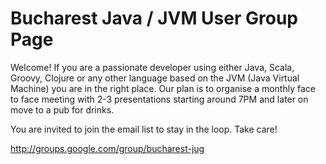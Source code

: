 
Bucharest Java / JVM User Group Page
====================================

Welcome! If you are a passionate developer using either Java, Scala, Groovy, Clojure or any other language based on the JVM (Java Virtual Machine) you are in the right place. Our plan is to organise a monthly face to face meeting with 2-3 presentations starting around 7PM and later on move to a pub for drinks.

You are invited to join the email list to stay in the loop. Take care!

http://groups.google.com/group/bucharest-jug

